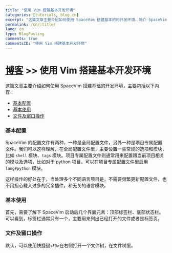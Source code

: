 ```yaml
---
title: "使用 Vim 搭建基本开发环境"
categories: [tutorials, blog_cn]
excerpt: "这篇文章主要介绍如何使用 SpaceVim 搭建基本的的开发环境，简介 SpaceVim 基本的使用技巧"
permalink: /cn/:title/
lang: cn
type: BlogPosting
comments: true
commentsID: "使用 Vim 搭建基本开发环境"
---
```


# [博客](../blog/) >> 使用 Vim 搭建基本开发环境

这篇文章主要介绍如何使用 SpaceVim 搭建基础的开发环境，主要包括以下内容：

<!-- vim-markdown-toc GFM -->

- [基本配置](#基本配置)
- [基本使用](#基本使用)
- [文件及窗口操作](#文件及窗口操作)

<!-- vim-markdown-toc -->

### 基本配置

SpaceVim 的配置文件有两种，一种是全局配置文件，另外一种是项目专属配置文件。我们可以这样理解，在全局配置文件里，主要设置一些常规的选项和模块，
比如 `shell` 模块、`tags` 模块。项目专属配置文件则通常用来配置跟当前项目相关的模块及选项，比如对于 python 项目，可以在项目专属配置文件里启用 `lang#python` 模块。

这样操作的好处在于，当处理多个不同语言项目是，不需要频繁更新配置文件，也不用担心载入过多的冗余插件，和无关的语言模块。

### 基本使用

首先，需要了解下 SpaceVim 启动后几个界面元素：顶部标签栏、底部状态栏。可以看到，标签栏通常只有一个，主要用来列出已经打开的文件或者是标签页。

### 文件及窗口操作

默认，可以使用快捷键`<F3>`在右侧打开一个文件树，在文件树里。

